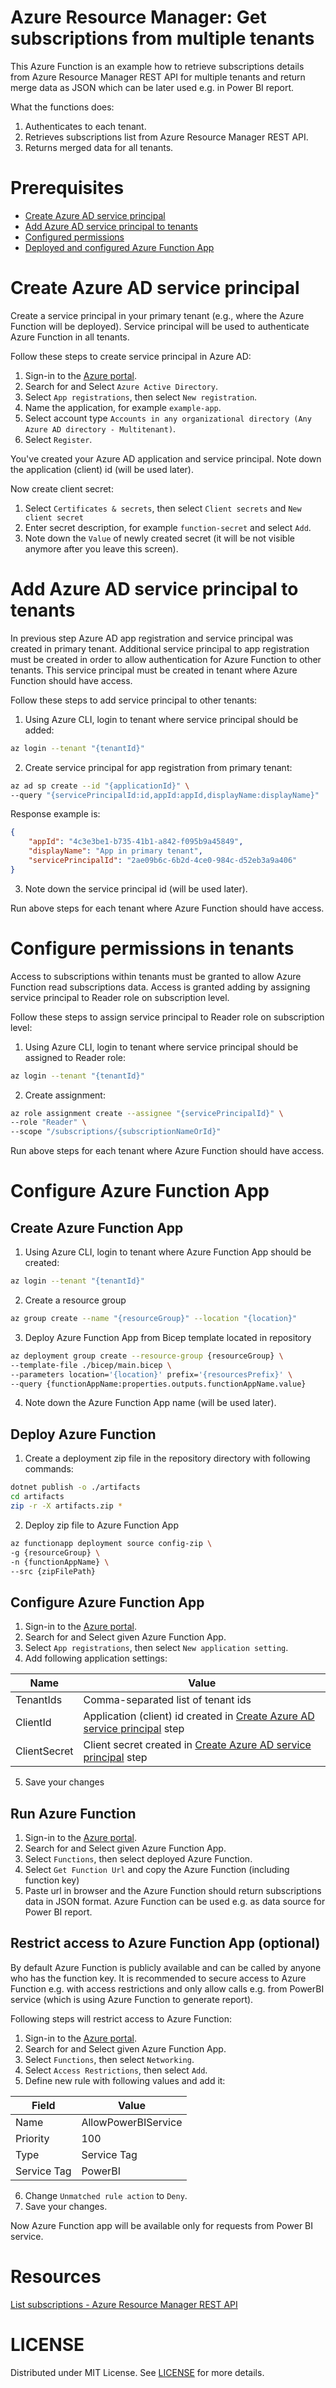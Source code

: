 # Azure Resource Manager: Get subscriptions from multiple tenants

This Azure Function is an example how to retrieve subscriptions details from Azure Resource Manager REST API for multiple tenants and return merge data as JSON which can be later used e.g. in Power BI report.

What the functions does:

1. Authenticates to each tenant.
2. Retrieves subscriptions list from Azure Resource Manager REST API.
3. Returns merged data for all tenants.

# Prerequisites

- [Create Azure AD service principal](#create-azure-ad-service-principal)
- [Add Azure AD service principal to tenants](#add-azure-ad-service-principal-to-tenants)
- [Configured permissions](#configure-permissions)
- [Deployed and configured Azure Function App](#configure-azure-function-app)

# Create Azure AD service principal

Create a service principal in your primary tenant (e.g., where the Azure Function will be deployed). Service principal will be used to authenticate Azure Function in all tenants.

Follow these steps to create service principal in Azure AD:

1. Sign-in to the [Azure portal](https://portal.azure.com/).
2. Search for and Select `Azure Active Directory`.
3. Select `App registrations`, then select `New registration`.
4. Name the application, for example `example-app`.
5. Select account type `Accounts in any organizational directory (Any Azure AD directory - Multitenant)`.
6. Select `Register`.

You've created your Azure AD application and service principal. Note down the application (client) id (will be used later).

Now create client secret:

1. Select `Certificates & secrets`, then select `Client secrets` and `New client secret`
2. Enter secret description, for example `function-secret` and select `Add`.
3. Note down the `Value` of newly created secret (it will be not visible anymore after you leave this screen).

# Add Azure AD service principal to tenants

In previous step Azure AD app registration and service principal was created in primary tenant. Additional service principal to app registration must be created in order to allow authentication for Azure Function to other tenants. This service principal must be created in tenant where Azure Function should have access.

Follow these steps to add service principal to other tenants:

1. Using Azure CLI, login to tenant where service principal should be added:

```bash
az login --tenant "{tenantId}"
```

2. Create service principal for app registration from primary tenant:

```bash
az ad sp create --id "{applicationId}" \
--query "{servicePrincipalId:id,appId:appId,displayName:displayName}"
```

Response example is:

```json
{
	"appId": "4c3e3be1-b735-41b1-a842-f095b9a45849",
	"displayName": "App in primary tenant",
	"servicePrincipalId": "2ae09b6c-6b2d-4ce0-984c-d52eb3a9a406"
}
```

3. Note down the service principal id (will be used later).

Run above steps for each tenant where Azure Function should have access.

# Configure permissions in tenants

Access to subscriptions within tenants must be granted to allow Azure Function read subscriptions data. Access is granted adding by assigning service principal to Reader role on subscription level.

Follow these steps to assign service principal to Reader role on subscription level:

1. Using Azure CLI, login to tenant where service principal should be assigned to Reader role:

```bash
az login --tenant "{tenantId}"
```

2. Create assignment:

```bash
az role assignment create --assignee "{servicePrincipalId}" \
--role "Reader" \
--scope "/subscriptions/{subscriptionNameOrId}"
```

Run above steps for each tenant where Azure Function should have access.

# Configure Azure Function App

## Create Azure Function App

1. Using Azure CLI, login to tenant where Azure Function App should be created:

```bash
az login --tenant "{tenantId}"
```

2. Create a resource group 

```bash
az group create --name "{resourceGroup}" --location "{location}"
```

3. Deploy Azure Function App from Bicep template located in repository

```bash
az deployment group create --resource-group {resourceGroup} \
--template-file ./bicep/main.bicep \
--parameters location='{location}' prefix='{resourcesPrefix}' \
--query {functionAppName:properties.outputs.functionAppName.value}
```

4. Note down the Azure Function App name (will be used later).


## Deploy Azure Function

1. Create a deployment zip file in the repository directory with following commands:

```bash
dotnet publish -o ./artifacts 
cd artifacts
zip -r -X artifacts.zip *
```

2. Deploy zip file to Azure Function App

```bash
az functionapp deployment source config-zip \
-g {resourceGroup} \
-n {functionAppName} \
--src {zipFilePath}
```

## Configure Azure Function App

1. Sign-in to the [Azure portal](https://portal.azure.com/).
2. Search for and Select given Azure Function App.
3. Select `App registrations`, then select `New application setting`.
4. Add following application settings:

|Name|Value|
|--|--|
|TenantIds|Comma-separated list of tenant ids|
|ClientId|Application (client) id created in [Create Azure AD service principal](#create-azure-ad-service-principal) step|
|ClientSecret|Client secret created in [Create Azure AD service principal](#create-azure-ad-service-principal) step|

5. Save your changes

## Run Azure Function

1. Sign-in to the [Azure portal](https://portal.azure.com/).
2. Search for and Select given Azure Function App.
3. Select `Functions`, then select deployed Azure Function.
4. Select `Get Function Url` and copy the Azure Function (including function key)
5. Paste url in browser and the Azure Function should return subscriptions data in JSON format. Azure Function can be used e.g. as data source for Power BI report.

## Restrict access to Azure Function App (optional)

By default Azure Function is publicly available and can be called by anyone who has the function key. It is recommended to secure access to Azure Function e.g. with access restrictions and only allow calls e.g. from PowerBI service (which is using Azure Function to generate report).

Following steps will restrict access to Azure Function:

1. Sign-in to the [Azure portal](https://portal.azure.com/).
2. Search for and Select given Azure Function App.
3. Select `Functions`, then select `Networking`.
4. Select `Access Restrictions`, then select `Add`.
5. Define new rule with following values and add it:

|Field|Value|
|--|--|
|Name|AllowPowerBIService|
|Priority|100|
|Type|Service Tag|
|Service Tag|PowerBI|

6. Change `Unmatched rule action` to `Deny`.
7. Save your changes.

Now Azure Function app will be available only for requests from Power BI service.

# Resources

[List subscriptions - Azure Resource Manager REST API](https://learn.microsoft.com/en-us/rest/api/resources/subscriptions/list?tabs=HTTP)


# LICENSE

Distributed under MIT License. See [LICENSE](LICENSE) for more details.

